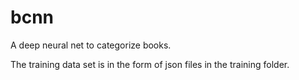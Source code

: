 # bcnn
A deep neural net to categorize books.

The training data set is in the form of json files in the training folder. 
